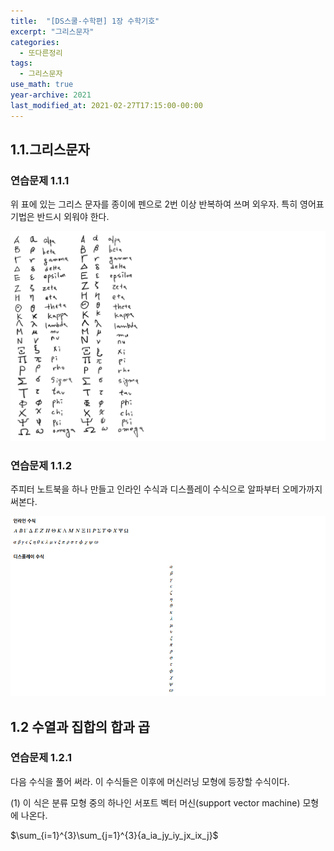 ```yaml
---
title:  "[DS스쿨-수학편] 1장 수학기호"
excerpt: "그리스문자"
categories:
  - 또다른정리
tags:
  - 그리스문자
use_math: true
year-archive: 2021
last_modified_at: 2021-02-27T17:15:00-00:00
---
```


## 1.1.그리스문자

### 연습문제 1.1.1

위 표에 있는 그리스 문자를 종이에 펜으로 2번 이상 반복하여 쓰며 외우자. 특히 영어표기법은 반드시 외워야 한다.

![](/assets/images/math-1/1-1.png)

### 연습문제 1.1.2

주피터 노트북을 하나 만들고 인라인 수식과 디스플레이 수식으로 알파부터 오메가까지 써본다.

![](/assets/images/math-1/1-2.png)

## 1.2 수열과 집합의 합과 곱

### 연습문제 1.2.1

다음 수식을 풀어 써라. 이 수식들은 이후에 머신러닝 모형에 등장할 수식이다.

(1) 이 식은 분류 모형 중의 하나인 서포트 벡터 머신(support vector machine) 모형에 나온다.

$\sum_{i=1}^{3}\sum_{j=1}^{3}{a_ia_jy_iy_jx_ix_j}$
